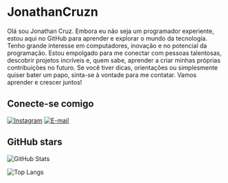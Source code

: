 #  JonathanCruzn
 Olá sou Jonathan Cruz. Embora eu não seja um programador experiente, estou aqui no GitHub para aprender e explorar o mundo da tecnologia. Tenho grande interesse em computadores, inovação e no potencial da programação. Estou empolgado para me conectar com pessoas talentosas, descobrir projetos incríveis e, quem sabe, aprender a criar minhas próprias contribuições no futuro. Se você tiver dicas, orientações ou simplesmente quiser bater um papo, sinta-se à vontade para me contatar. Vamos aprender e crescer juntos!

## Conecte-se comigo 
[![Instagram](https://img.shields.io/badge/Instagram-000?style=for-the-badge&logo=instagram)](https://www.instagram.com/jonathan_cruzn/)
[![E-mail](https://img.shields.io/badge/-Email-000?style=for-the-badge&logo=microsoft-outlook&logoColor=007BFF)](mailto:jonathan.cruz.nunes@gmail.com)


## GitHub stars 
![GitHub Stats](https://github-readme-stats.vercel.app/api?username=jonathancruzn&theme=transparent&bg_color=000000&border_color=&show_icons=true&icon_color=FF0000&title_color=E94D5F&text_color=#FF0000)

![Top Langs](https://github-readme-stats-git-masterrstaa-rickstaa.vercel.app/api/top-langs/?username=jonathancruzn&bg_color=000000&border_color=000000&title_color=E94D5F&text_color=FF0000)

